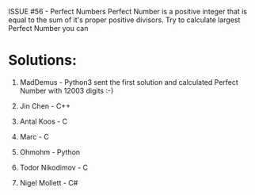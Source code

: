 ISSUE #56 - Perfect Numbers
Perfect Number is a positive integer that is equal to the sum of it's proper positive divisors.
Try to calculate largest Perfect Number you can

Solutions:
===

1. MadDemus - Python3 sent the first solution and calculated Perfect Number with 12003 digits :-)

2. Jin Chen - C++

3. Antal Koos - C

4. Marc  - C

5. Ohmohm - Python

6. Todor Nikodimov - C

7. Nigel Mollett - C#
